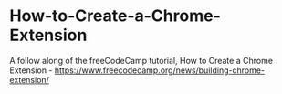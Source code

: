 # How-to-Create-a-Chrome-Extension
A follow along of the freeCodeCamp tutorial, How to Create a Chrome Extension - https://www.freecodecamp.org/news/building-chrome-extension/
